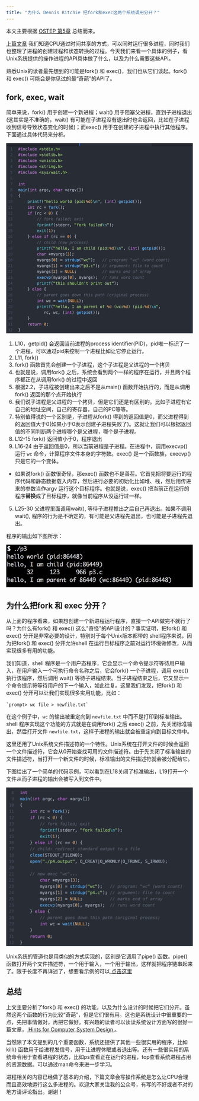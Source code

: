 ```yaml
---
title: "为什么 Dennis Ritchie 把fork和exec这两个系统调用分开？"
---
```


本文主要根据 <a href="http://pages.cs.wisc.edu/~remzi/OSTEP/cpu-api.pdf">OSTEP 第5章</a> 总结而来。

<a href="http://toutiao.com/i6246736448540639746/">上篇文章</a> 我们知道CPU通过时间共享的方式，可以同时运行很多进程，同时我们也整理了进程的创建过程和状态转换的过程。今天我们来看一个具体的例子，看Unix系统提供的操作进程的API具体做了什么，以及为什么需要这些API。

熟悉Unix的读者最先想到的可能是fork() 和 exec()，我们也从它们谈起。fork() 和 exec() 可能会是你见过的最“奇葩”的API了。

## fork, exec, wait
简单来说，fork() 用于创建一个新进程；wait() 用于阻塞父进程，直到子进程退出(这其实是不准确的，wait() 有可能在子进程没有退出时也会返回，比如在子进程收到信号导致状态变化的时候)；而exec() 用于在创建的子进程中执行其他程序。下面通过具体代码来分析。

![fork, exec and wait](/images/ostep_p3_fork_exec_wait.jpg "fork, exec and wait")

1. L10，getpid() 会返回当前进程的process identifier(PID)，pid唯一标识了一个进程，可以通过pid来控制一个进程比如让它停止运行。
2. L11, fork()
  1. fork() 函数首先会创建一个子进程，这个子进程是父进程的一个拷贝
  2. 也就是说，调用fork() 之后，系统会看到两个一样的程序在运行，并且两个程序都正在从调用fork() 的过程中返回
  3. 根据2.2，子进程被创建出来之后不是从main() 函数开始执行的，而是从调用fork() 返回的那个点开始执行
  4. 我们说子进程是父进程的一个拷贝，但是它们还是有区别的。比如子进程有它自己的地址空间，自己的寄存器，自己的PC等等。
  5. 特别值得说的一个区别是，子进程从fork() 得到的返回值是0，而父进程得到的返回值大于0(如果小于0表示创建子进程失败了)。这就让我们可以根据返回值的不同判断两个进程哪个是父进程，哪个是子进程。
3. L12-15 fork() 返回值小于0，程序退出
4. L16-24 由于返回值是0，所以当前进程是子进程。在进程中，调用execvp() 运行 `wc` 命令，计算程序文件本身的字符数。exec() 是一个函数族，execvp() 只是它的一个变体。
  * 如果说fork() 函数很奇怪，那exec() 函数也不是善茬。它首先把将要运行的程序代码和静态数据载入内存，然后进行必要的初始化比如堆、栈，然后用传进来的参数当作argv 运行这个目标程序。也就是说，exec() 把当前正在运行的程序<b>替换</b>成了目标程序，就像当前程序从没运行过一样。
5. L25-30 父进程里面调用wait(), 等待子进程推出之后自己再退出。如果不调用wait(), 程序的行为是不确定的，有可能是父进程先退出，也可能是子进程先退出。

程序的输出如下图所示：

![fork, exec and wait 输出](/images/ostep_p3_output.jpg "fork, exec and wait 输出")

## 为什么把fork 和 exec 分开？
从上面的程序看来，如果想创建一个新进程运行程序，直接一个API做完不就行了吗？为什么有fork() 和 exec() 这么"奇怪"的API设计的？事实证明，把fork() 和 exec() 分开是非常必要的设计，特别对于每个Unix版本都带的 shell程序来说，因为把fork() 和 exec() 分开允许shell 在运行目标程序之前对运行环境做修改，从而实现很多有用的功能。

我们知道，shell 程序是一个用户态程序，它会显示一个命令提示符等待用户输入，在用户输入一个可执行命令名称之后，它会fork() 一个子进程，调用 exec() 执行该程序，然后调用 wait() 等待子进程结束。当子进程结束之后，它又显示一个命令提示符等待用户的下一个输入，如此往复。这里我们发现，把fork() 和 exec() 分开可以让我们实现很多实用功能，比如：

    `prompt> wc file > newfile.txt`

在这个例子中，`wc` 的输出被重定向到 `newfile.txt` 中而不是打印到标准输出。shell 程序实现这个功能的方式就是在调用fork() 之后 exec() 之前，先关闭标准输出，然后打开文件 `newfile.txt`，这样子进程的输出就会被重定向到目标文件中。

这里还用了Unix系统文件描述符的一个特性。Unix系统在打开文件的时候会返回一个文件描述符，它会从0开始查找可用的文件描述符。由于先关闭了标准输出的文件描述符，当打开一个新文件的时候，标准输出的文件描述符就会被分配给它。

下图给出了一个简单的代码示例，可以看到在L18关闭了标准输出，L19打开一个文件从而子进程的输出会被写入到文件中。

![fork, exec and wait 输出](/images/ostep_p4_pipe.jpg "fork, exec and wait 输出")

Unix系统的管道也是用类似的方式实现的，区别是它调用了pipe() 函数。pipe() 函数打开两个文件描述符，一个用于输入，一个用于输出，这样就把程序链串起来了。限于长度不再详述了，想要看示例的可以<a href="http://man7.org/tlpi/code/online/diff/pipes/simple_pipe.c.html"> 点击这里 </a>

## 总结
上文主要分析了fork() 和 exec() 的功能，以及为什么设计的时候把它们分开。虽然这两个函数的行为比较“奇葩”，但是它们很有用。这也是系统设计中很重要的一点，先把事情做对，再把它做好。有兴趣的读者可以读读系统设计方面写的很好一篇文章，<a href="http://research.microsoft.com/en-us/um/people/blampson/33-Hints/WebPage.html"> Hints for Computer System Design </a>。

当然除了本文提到的几个重要函数，系统还提供了其他一些很实用的程序，比如kill() 函数用于给进程发信号，用于让进程休眠或者退出等。还有一些很实用的系统命令用于查看进程的状态，比如ps查看正在运行的进程，top查看系统进程占用的资源数据。可以通过man命令来进一步学习。

进程相关的内容已经做了基本的介绍，下篇文章会写操作系统是怎么让CPU合理而且高效地运行这么多进程的。欢迎大家关注我的公众号，有写的不好或者不对的地方请评论指出。谢谢！

